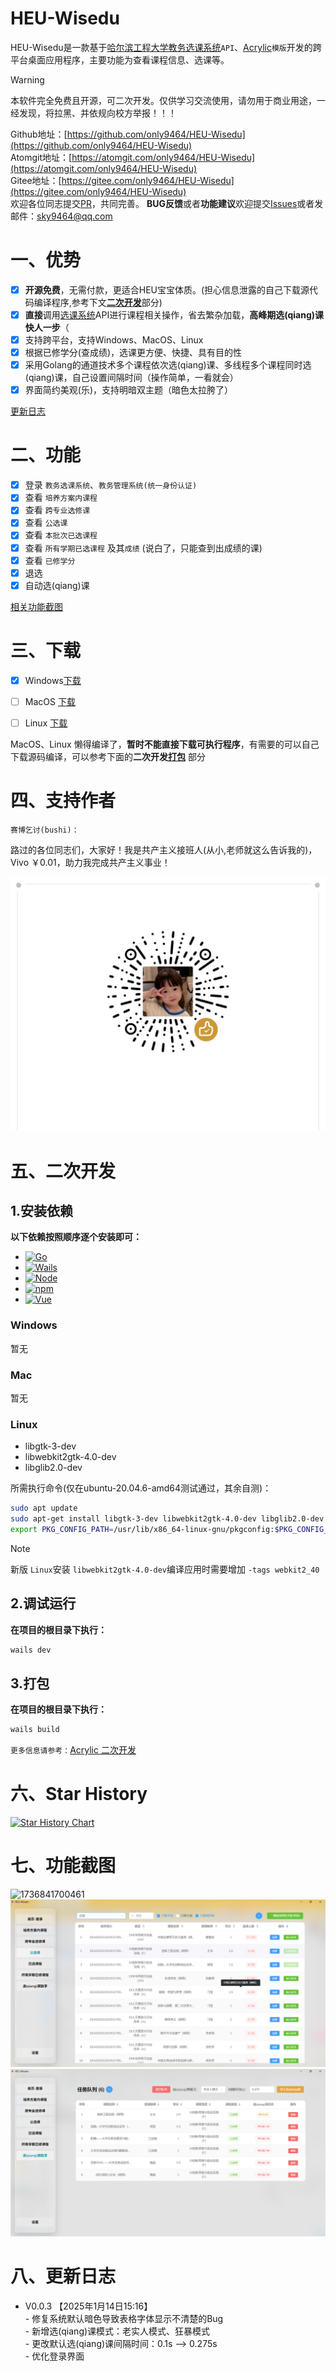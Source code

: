 # HEU-Wisedu

HEU-Wisedu是一款基于[哈尔滨工程大学教务选课系统](https://jwxk.hrbeu.edu.cn/)`API`、[Acrylic](https://github.com/only9464/Acrylic)`模版`开发的跨平台桌面应用程序，主要功能为查看课程信息、选课等。

> [!WARNING]
> 本软件完全免费且开源，可二次开发。仅供学习交流使用，请勿用于商业用途，一经发现，将拉黑、并依规向校方举报！！！
>

Github地址：[https://github.com/only9464/HEU-Wisedu](https://github.com/only9464/HEU-Wisedu) <br>
Atomgit地址：[https://atomgit.com/only9464/HEU-Wisedu](https://atomgit.com/only9464/HEU-Wisedu)<br>
Gitee地址：[https://gitee.com/only9464/HEU-Wisedu](https://gitee.com/only9464/HEU-Wisedu)<br>
欢迎各位同志提交[PR](https://github.com/only9464/HEU-Wisedu/pulls)，共同完善。
**BUG反馈**或者**功能建议**欢迎提交[Issues](https://github.com/only9464/HEU-Wisedu/issues)或者发邮件：[sky9464@qq.com](mailto:sky9464@qq.com)

# 一、优势
- [x] **开源免费**，无需付款，更适合HEU宝宝体质。(担心信息泄露的自己下载源代码编译程序,参考下文[**二次开发**](#五二次开发)部分)
- [x] **直接**调用[选课系统](https://jwxk.hrbeu.edu.cn/)API进行课程相关操作，省去繁杂加载，**高峰期选(qiang)课快人一步**（
- [x] 支持跨平台，支持Windows、MacOS、Linux 
- [x] 根据已修学分(查成绩)，选课更方便、快捷、具有目的性
- [x] 采用Golang的通道技术多个课程依次选(qiang)课、多线程多个课程同时选(qiang)课，自己设置间隔时间（操作简单，一看就会）
- [x] 界面简约美观(乐)，支持明暗双主题（暗色太拉胯了）

[更新日志](#八更新日志)

# 二、功能

- [X] 登录 `教务选课系统`、`教务管理系统(统一身份认证)`
- [X] 查看 `培养方案内课程`
- [X] 查看 `跨专业选修课`
- [X] 查看 `公选课`
- [x] 查看 `本批次已选课程`
- [x] 查看 `所有学期已选课程` 及其`成绩` (说白了，只能查到出成绩的课)
- [x] 查看 `已修学分` 
- [x] 退选
- [x] 自动选(qiang)课

[相关功能截图](#七功能截图)

# 三、下载

- [X] Windows[下载](https://ghproxy.heu.us.kg/https://raw.githubusercontent.com/only9464/HEU-Wisedu/master/build/bin/HEU-Wisedu.exe)
- [ ] MacOS  [下载](#3打包)
- [ ] Linux  [下载](#3打包)


MacOS、Linux 懒得编译了，**暂时不能直接下载可执行程序**，有需要的可以自己下载源码编译，可以参考下面的**二次开发[打包](#3打包)** 部分

# 四、支持作者

`赛博乞讨(bushi)：`

路过的各位同志们，大家好！我是共产主义接班人(从小,老师就这么告诉我的)，Vivo ￥0.01，助力我完成共产主义事业！

![1736260193604](image/README/1736260193604.png)

# 五、二次开发

## 1.安装依赖

**以下依赖按照顺序逐个安装即可：**

- [![Go](https://img.shields.io/github/go-mod/go-version/only9464/HEU-Wisedu?logo=go&label=Golang&color=00ADD8)](https://go.dev/)
- [![Wails](https://img.shields.io/github/v/release/wailsapp/wails?label=Wails&color=red&logo=wails)](https://wails.io)
- [![Node](https://img.shields.io/badge/Node.js-v20.12.2-green?logo=node.js)](https://nodejs.org/)
- [![npm](https://img.shields.io/badge/npm-v9.0.0-red?logo=npm)](https://www.npmjs.com/)
- [![Vue](https://img.shields.io/badge/dynamic/json?url=https://raw.githubusercontent.com/only9464/HEU-Wisedu/master/frontend/package.json&query=$.dependencies.vue&label=Vue&color=4FC08D&logo=vue.js)](https://vuejs.org/)

### Windows

暂无

### Mac

暂无

### Linux

- libgtk-3-dev
- libwebkit2gtk-4.0-dev
- libglib2.0-dev

所需执行命令(仅在ubuntu-20.04.6-amd64测试通过，其余自测)：

```bash
sudo apt update
sudo apt-get install libgtk-3-dev libwebkit2gtk-4.0-dev libglib2.0-dev
export PKG_CONFIG_PATH=/usr/lib/x86_64-linux-gnu/pkgconfig:$PKG_CONFIG_PATH
```

> [!NOTE]
>
> 新版 `Linux`安装 `libwebkit2gtk-4.0-dev`编译应用时需要增加 `-tags webkit2_40`


## 2.调试运行

**在项目的根目录下执行：**

```bash
wails dev
```

## 3.打包

**在项目的根目录下执行：**

```bash
wails build
```

`更多信息请参考：`[Acrylic 二次开发](https://github.com/only9464/Acrylic#%E4%BA%8C%E4%BA%8C%E6%AC%A1%E5%BC%80%E5%8F%91)

# 六、Star History

[![Star History Chart](https://api.star-history.com/svg?repos=only9464/HEU-Wisedu&type=Date)](https://star-history.com/#only9464/HEU-Wisedu&Date)

# 七、功能截图
![1736841700461](image/README/1736841700461.png)
![1736838920570](image/README/1736838920570.png)
![1736838696602](image/README/1736838696602.png)
# 八、更新日志


-    V0.0.3 【2025年1月14日15:16】<br>
    - 修复系统默认暗色导致表格字体显示不清楚的Bug<br>
    - 新增选(qiang)课模式：老实人模式、狂暴模式<br>
    - 更改默认选(qiang)课间隔时间：0.1s --> 0.275s<br>
    - 优化登录界面<br>

